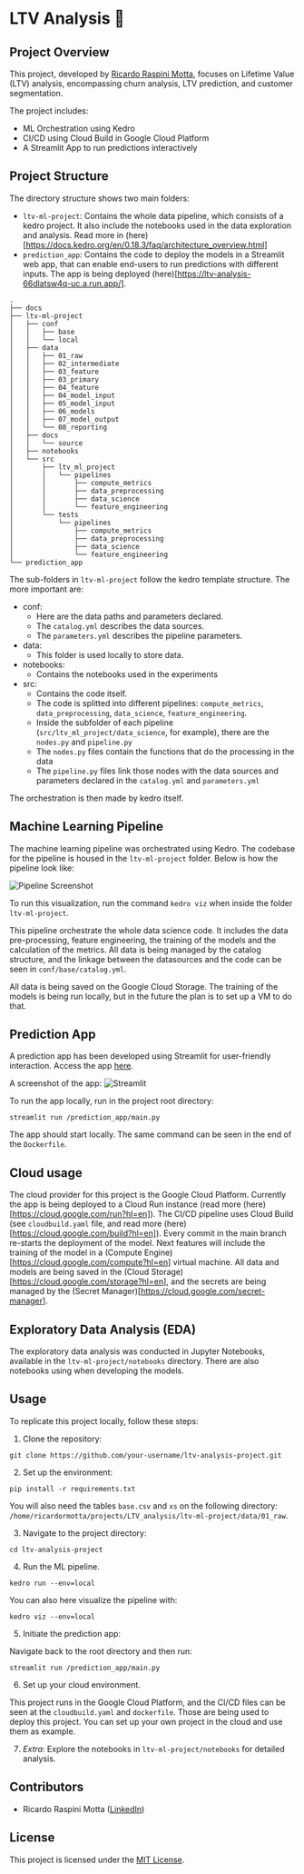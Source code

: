 # LTV Analysis 💸

## Project Overview

This project, developed by [Ricardo Raspini Motta](linkedin.com/in/ricardormotta), focuses on Lifetime Value (LTV) analysis, encompassing churn analysis, LTV prediction, and customer segmentation.

The project includes:
- ML Orchestration using Kedro
- CI/CD using Cloud Build in Google Cloud Platform
- A Streamlit App to run predictions interactively


## Project Structure

The directory structure shows two main folders:
* `ltv-ml-project`: Contains the whole data pipeline, which consists of a kedro project. It also include the notebooks used in the data exploration and analysis. Read more in (here)[https://docs.kedro.org/en/0.18.3/faq/architecture_overview.html]
* `prediction_app`: Contains the code to deploy the models in a Streamlit web app, that can enable end-users to run predictions with different inputs.   The app is being deployed (here)[https://ltv-analysis-66dlatsw4q-uc.a.run.app/]. 


```
.
├── docs
├── ltv-ml-project
│   ├── conf
│   │   ├── base
│   │   └── local
│   ├── data
│   │   ├── 01_raw
│   │   ├── 02_intermediate
│   │   ├── 03_feature
│   │   ├── 03_primary
│   │   ├── 04_feature
│   │   ├── 04_model_input
│   │   ├── 05_model_input
│   │   ├── 06_models
│   │   ├── 07_model_output
│   │   └── 08_reporting
│   ├── docs
│   │   └── source
│   ├── notebooks
│   └── src
│       ├── ltv_ml_project
│       │   └── pipelines
│       │       ├── compute_metrics
│       │       ├── data_preprocessing
│       │       ├── data_science
│       │       └── feature_engineering
│       └── tests
│           └── pipelines
│               ├── compute_metrics
│               ├── data_preprocessing
│               ├── data_science
│               └── feature_engineering
└── prediction_app
```


The sub-folders in `ltv-ml-project` follow the kedro template structure. The more important are:
* conf:
    * Here are the data paths and parameters declared.
    * The `catalog.yml` describes the data sources.
    * The `parameters.yml` describes the pipeline parameters.
* data:
    * This folder is used locally to store data.
* notebooks:
    * Contains the notebooks used in the experiments
* src:
    * Contains the code itself.
    * The code is splitted into different pipelines: `compute_metrics`, `data_preprocessing`, `data_science`, `feature_engineering`. 
    * Inside the subfolder of each pipeline (`src/ltv_ml_project/data_science`, for example), there are the `nodes.py` and `pipeline.py`
    * The `nodes.py` files contain the functions that do the processing in the data
    * The `pipeline.py` files link those nodes with the data sources and parameters declared in the `catalog.yml` and `parameters.yml`

The orchestration is then made by kedro itself.

## Machine Learning Pipeline

The machine learning pipeline was orchestrated using Kedro. The codebase for the pipeline is housed in the `ltv-ml-project` folder. Below is how the pipeline look like:

![Pipeline Screenshot](docs/kedro_viz.png)

To run this visualization, run the command `kedro viz` when inside the folder `ltv-ml-project`. 

This pipeline orchestrate the whole data science code. It includes the data pre-processing, feature engineering, the training of the models and the calculation of the metrics. All data is being managed by the catalog structure, and the linkage between the datasources and the code can be seen in `conf/base/catalog.yml`. 

All data is being saved on the Google Cloud Storage. The training of the models is being run locally, but in the future the plan is to set up a VM to do that.


## Prediction App

A prediction app has been developed using Streamlit for user-friendly interaction. Access the app [here](https://ltv-analysis-66dlatsw4q-uc.a.run.app/).

A screenshot of the app:
![Streamlit](docs/streamlit.png)

To run the app locally, run in the project root directory:
```console
streamlit run /prediction_app/main.py
```

The app should start locally. The same command can be seen in the end of the `Dockerfile`.

## Cloud usage

The cloud provider for this project is the Google Cloud Platform. Currently the app is being deployed to a Cloud Run instance (read more (here)[https://cloud.google.com/run?hl=en]). The CI/CD pipeline uses Cloud Build (see `cloudbuild.yaml` file, and read more (here)[https://cloud.google.com/build?hl=en]). Every commit in the main branch re-starts the deployment of the model. Next features will include the training of the model in a (Compute Engine)[https://cloud.google.com/compute?hl=en] virtual machine. All data and models are being saved in the (Cloud Storage)[https://cloud.google.com/storage?hl=en], and the secrets are being managed by the (Secret Manager)[https://cloud.google.com/secret-manager].

## Exploratory Data Analysis (EDA)

The exploratory data analysis was conducted in Jupyter Notebooks, available in the `ltv-ml-project/notebooks` directory. There are also notebooks using when developing the models.

## Usage

To replicate this project locally, follow these steps:

1. Clone the repository:

```console
git clone https://github.com/your-username/ltv-analysis-project.git
```

2. Set up the environment:

```console 
pip install -r requirements.txt
```

You will also need the tables `base.csv` and `xs` on the following directory:
`/home/ricardormotta/projects/LTV_analysis/ltv-ml-project/data/01_raw`.

3. Navigate to the project directory:

```console 
cd ltv-analysis-project
```

4. Run the ML pipeline.

```console 
kedro run --env=local
```

You can also here visualize the pipeline with:

```console 
kedro viz --env=local
```

5. Initiate the prediction app:

Navigate back to the root directory and then run:

```console
streamlit run /prediction_app/main.py
```

6. Set up your cloud environment.

This project runs in the Google Cloud Platform, and the CI/CD files can be seen at the `cloudbuild.yaml` and `dockerfile`. Those are being used to deploy this project. You can set up your own project in the cloud and use them as example.


7.  *Extra*: Explore the notebooks in `ltv-ml-project/notebooks` for detailed analysis.

## Contributors

- Ricardo Raspini Motta ([LinkedIn](linkedin.com/in/ricardormotta))

## License

This project is licensed under the [MIT License](https://opensource.org/license/mit/).